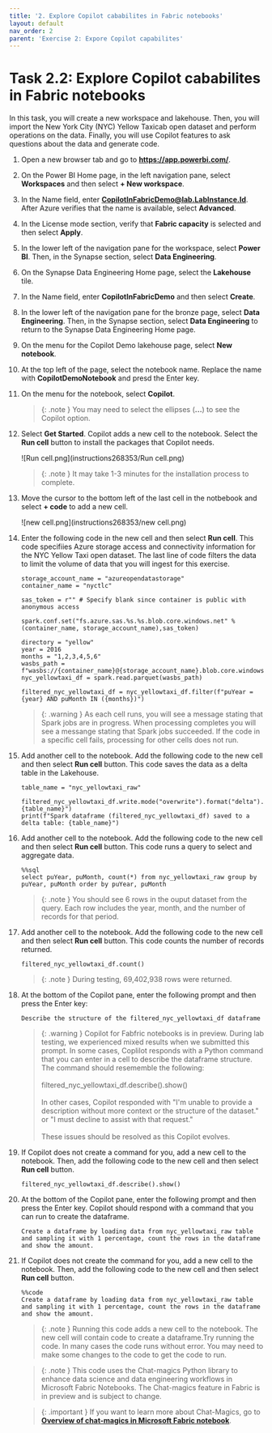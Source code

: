 ```yaml
---
title: '2. Explore Copilot cababilites in Fabric notebooks'
layout: default
nav_order: 2
parent: 'Exercise 2: Expore Copilot capabilites'
---
```


# Task 2.2: Explore Copilot cababilites in Fabric notebooks

In this task, you will create a new workspace and lakehouse. Then, you will import the New York City (NYC) Yellow Taxicab open dataset and perform operations on the data. Finally, you will use Copilot features to ask questions about the data and generate code.

1. Open a new browser tab and go to **https://app.powerbi.com/**.   

1. On the Power BI Home page, in the left navigation pane, select **Workspaces** and then select **+ New workspace**.

1. In the Name field, enter  **CopilotInFabricDemo@lab.LabInstance.Id**. After Azure verifies that the name is available, select **Advanced**.

1. In the License mode section, verify that **Fabric capacity** is selected and then select **Apply**.

1.	In the lower left of the navigation pane for the workspace, select **Power BI**. Then, in the Synapse section, select **Data Engineering**. 

1.	On the Synapse Data Engineering Home page, select the **Lakehouse** tile.

1. In the Name field, enter **CopilotInFabricDemo** and then select **Create**. 

1. In the lower left of the navigation pane for the bronze page, select **Data Engineering**. Then, in the Synapse section, select **Data Engineering** to return to the Synapse Data Engineering Home page. 

1. On the menu for the Copilot Demo lakehouse page, select **New notebook**.

1. At the top left of the page, select the notebook name. Replace the name with **CopilotDemoNotebook** and presd the Enter key.

1. On the menu for the notebook, select **Copilot**.

    >{: .note }
    >You may need to select the ellipses (**...**) to see the Copilot option.

1. Select **Get Started**. Copilot adds a new cell to the notebook. Select the **Run cell** button to install the packages that Copilot needs.

    ![Run cell.png](instructions268353/Run cell.png)

    >{: .note }
    >It may take 1-3 minutes for the installation process to complete.

1.  Move the cursor to the bottom left of the last cell in the notbebook and select **+ code** to add a new cell. 

    ![new cell.png](instructions268353/new cell.png)

1. Enter the following code in the new cell and then select **Run cell**. This code specifiies Azure storage access and connectivity information for the NYC Yellow Taxi open dataset. The last line of code filters the data to limit the volume of data that you will ingest for this exercise.

    ```
    storage_account_name = "azureopendatastorage"
    container_name = "nyctlc"

    sas_token = r"" # Specify blank since container is public with anonymous access

    spark.conf.set("fs.azure.sas.%s.%s.blob.core.windows.net" % (container_name, storage_account_name),sas_token)

    directory = "yellow"
    year = 2016
    months = "1,2,3,4,5,6"
    wasbs_path = f"wasbs://{container_name}@{storage_account_name}.blob.core.windows.net/{directory}"
    nyc_yellowtaxi_df = spark.read.parquet(wasbs_path)

    filtered_nyc_yellowtaxi_df = nyc_yellowtaxi_df.filter(f"puYear = {year} AND puMonth IN ({months})")
    ```

    >{: .warning }
    >As each cell runs, you will see a message stating that Spark jobs are in progress. When processing completes you will see a messange stating that Spark jobs succeeded. If the code in a specific cell fails, processing for other cells does not run.

1. Add another cell to the notebook. Add the following code to the new cell and then select **Run cell** button. This code saves the data as a delta table in the Lakehouse.

    ```
    table_name = "nyc_yellowtaxi_raw"

    filtered_nyc_yellowtaxi_df.write.mode("overwrite").format("delta").saveAsTable(f"{table_name}")
    print(f"Spark dataframe (filtered_nyc_yellowtaxi_df) saved to a delta table: {table_name}")
    ```

1. Add another cell to the notebook. Add the following code to the new cell and then select **Run cell** button. This code runs a query to select and aggregate data.

    ```
    %%sql
    select puYear, puMonth, count(*) from nyc_yellowtaxi_raw group by puYear, puMonth order by puYear, puMonth
    ```

    >{: .note }
    >You should see 6 rows in the ouput dataset from the query. Each row includes the year, month, and the number of records for that period.

1. Add another cell to the notebook. Add the following code to the new cell and then select **Run cell** button. This code counts the number of records returned.

    ```
    filtered_nyc_yellowtaxi_df.count()
    ```

    >{: .note }
    >During testing, 69,402,938 rows were returned.


1. At the bottom of the Copilot pane, enter the following prompt and then press the Enter key:

    ```
    Describe the structure of the filtered_nyc_yellowtaxi_df dataframe
    ```

    >{: .warning }
    >Copilot for Fabfric notebooks is in preview. During lab testing, we experienced mixed results when we submitted this prompt. In some cases, Coplilot responds with a Python command that you can enter in a cell to describe the dataframe structure. The command should resememble the following:</br></br>filtered_nyc_yellowtaxi_df.describe().show()</br></br>In other cases, Copilot responded with "I'm unable to provide a description without more context or the structure of the dataset." or "I must decline to assist with that request."</br></br>These issues should be resolved as this Copilot evolves.

1. If Copilot does not create a command for you, add a new cell to the notebook. Then, add the following code to the new cell and then select **Run cell** button.

    ```
    filtered_nyc_yellowtaxi_df.describe().show()
    ```

1. At the bottom of the Copilot pane, enter the following prompt and then press the Enter key. Copilot should respond with a command that you can run to create the dataframe.

    ```
    Create a dataframe by loading data from nyc_yellowtaxi_raw table and sampling it with 1 percentage, count the rows in the dataframe and show the amount.
    ```

1. If Copilot does not create the command for you, add a new cell to the notebook. Then, add the following code to the new cell and then select **Run cell** button. 

    ```
    %%code
    Create a dataframe by loading data from nyc_yellowtaxi_raw table and sampling it with 1 percentage, count the rows in the dataframe and show the amount.
    ```

    >{: .note }
    >Running this code adds a new cell to the notebook. The new cell will contain code to create a dataframe.Try running the code. In many cases the code runs without error. You may need to make some changes to the code to get the code to run.

    >{: .note }
    >This code uses the Chat-magics Python library to enhance data science and data engineering workflows in Microsoft Fabric Notebooks. The Chat-magics feature in Fabric is in preview and is subject to change.

    >{: .important }
    >If you want to learn more about Chat-Magics, go to [**Overview of chat-magics in Microsoft Fabric notebook**](https://learn.microsoft.com/en-us/fabric/get-started/copilot-notebooks-chat-magics "Overview of chat-magics in Microsoft Fabric notebook").
